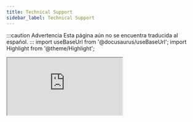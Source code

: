 ```yaml
---
title: Technical Support
sidebar_label: Technical Support
---
```


:::caution Advertencia
Esta página aún no se encuentra traducida al español.
:::
import useBaseUrl from '@docusaurus/useBaseUrl'; 
import Highlight from '@theme/Highlight';

<div className="card">
    <iframe className="support-frame" src="https://www.cotalker.com/function/cotalker-contact/support?lang=en&notitle=1&type=technical_support" />
</div>
